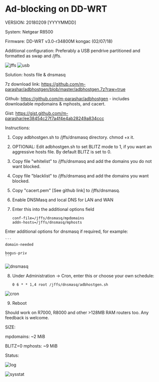 # Ad-blocking on DD-WRT

VERSION: 20180209 [YYYYMMDD]

System: Netgear R8500

Firmware: DD-WRT v3.0-r34800M kongac (02/07/18)

Additional configuration: Preferably a USB pendrive partitioned and formatted as swap and /jffs.

![jffs](https://i.imgur.com/bDJBxd8.png)
![usb](https://i.imgur.com/3c5kkTM.png)

Solution: hosts file & dnsmasq

7z download link: https://github.com/m-parashar/adbhostgen/blob/master/adbhostgen.7z?raw=true

Github: https://github.com/m-parashar/adbhostgen - includes downloadable mpdomains & mphosts, and cacert.

Gist: https://gist.github.com/m-parashar/ee38454c27f7a4f4e4ab28249a834ccc

Instructions: 

1. Copy adbhostgen.sh to /jffs/dnsmasq directory. chmod +x it.

2. OPTIONAL: Edit adbhostgen.sh to set BLITZ mode to 1, if you want an aggressive hosts file. By default BLITZ is set to 0.

3. Copy file "whitelist" to /jffs/dnsmasq and add the domains you do not want blocked.

4. Copy file "blacklist" to /jffs/dnsmasq and add the domains you want blocked.

5. Copy "cacert.pem" [See github link] to /jffs/dnsmasq.

6. Enable DNSMasq and local DNS for LAN and WAN

7. Enter this into the additional options field

    ```
    conf-file=/jffs/dnsmasq/mpdomains
    addn-hosts=/jffs/dnsmasq/mphosts
    ```
Enter additional options for dnsmasq if required, for example:

    ```
    domain-needed
    
    bogus-priv
    ```
    
![dnsmasq](https://i.imgur.com/ez7yLM4.png)

8. Under Administration -> Cron, enter this or choose your own schedule: 

    ```
    0 6 * * 1,4 root /jffs/dnsmasq/adbhostgen.sh
    ```

![cron](https://i.imgur.com/Y7RAEVk.png)

9. Reboot 

Should work on R7000, R8000 and other >128MB RAM routers too. Any feedback is welcome. 

SIZE:

mpdomains: ~2 MiB

BLITZ=0 mphosts: ~9 MiB

Status: 

![log](https://i.imgur.com/Sl5tBWu.png)

![sysstat](https://i.imgur.com/dS2Zhru.png)
